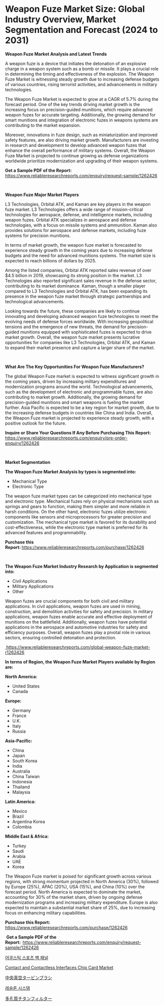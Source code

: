 <p><h1>Weapon Fuze Market Size: Global Industry Overview, Market Segmentation and Forecast (2024 to 2031)</h1></p><p><strong>Weapon Fuze Market Analysis and Latest Trends</strong></p>
<p><p>A weapon fuze is a device that initiates the detonation of an explosive charge in a weapon system such as a bomb or missile. It plays a crucial role in determining the timing and effectiveness of the explosion. The Weapon Fuze Market is witnessing steady growth due to increasing defense budgets of various countries, rising terrorist activities, and advancements in military technologies.</p><p>The Weapon Fuze Market is expected to grow at a CAGR of 5.7% during the forecast period. One of the key trends driving market growth is the increasing focus on precision-guided munitions, which require advanced weapon fuzes for accurate targeting. Additionally, the growing demand for smart munitions and integration of electronic fuzes in weapons systems are contributing to the market expansion.</p><p>Moreover, innovations in fuze design, such as miniaturization and improved safety features, are also driving market growth. Manufacturers are investing in research and development to develop advanced weapon fuzes that enhance the overall performance of military systems. Overall, the Weapon Fuze Market is projected to continue growing as defense organizations worldwide prioritize modernization and upgrading of their weapon systems.</p></p>
<p><strong>Get a Sample PDF of the Report:&nbsp;</strong> <a href="https://www.reliableresearchreports.com/enquiry/request-sample/1262426">https://www.reliableresearchreports.com/enquiry/request-sample/1262426</a></p>
<p>&nbsp;</p>
<p><strong>Weapon Fuze Major Market Players</strong></p>
<p><p>L3 Technologies, Orbital ATK, and Kaman are key players in the weapon fuze market. L3 Technologies offers a wide range of mission-critical technologies for aerospace, defense, and intelligence markets, including weapon fuzes. Orbital ATK specializes in aerospace and defense technologies, with a focus on missile systems and ammunition. Kaman also provides solutions for aerospace and defense markets, including fuze systems for precision munitions.</p><p>In terms of market growth, the weapon fuze market is forecasted to experience steady growth in the coming years due to increasing defense budgets and the need for advanced munitions systems. The market size is expected to reach billions of dollars by 2025.</p><p>Among the listed companies, Orbital ATK reported sales revenue of over $4.5 billion in 2019, showcasing its strong position in the market. L3 Technologies also reported significant sales revenue in the defense sector, contributing to its market dominance. Kaman, though a smaller player compared to L3 Technologies and Orbital ATK, has been expanding its presence in the weapon fuze market through strategic partnerships and technological advancements.</p><p>Looking towards the future, these companies are likely to continue innovating and developing advanced weapon fuze technologies to meet the evolving needs of defense forces worldwide. With increasing geopolitical tensions and the emergence of new threats, the demand for precision-guided munitions equipped with sophisticated fuzes is expected to drive market growth. Overall, the weapon fuze market presents lucrative opportunities for companies like L3 Technologies, Orbital ATK, and Kaman to expand their market presence and capture a larger share of the market.</p></p>
<p>&nbsp;</p>
<p><strong>What Are The Key Opportunities For Weapon Fuze Manufacturers?</strong></p>
<p><p>The global Weapon Fuze market is expected to witness significant growth in the coming years, driven by increasing military expenditures and modernization programs around the world. Technological advancements, such as the development of electronic and programmable fuzes, are also contributing to market growth. Additionally, the growing demand for precision-guided munitions and smart weapons is fueling the market further. Asia Pacific is expected to be a key region for market growth, due to the increasing defense budgets in countries like China and India. Overall, the Weapon Fuze market is projected to experience steady growth, with a positive outlook for the future.</p></p>
<p><strong>Inquire or Share Your Questions If Any Before Purchasing This Report:</strong> <a href="https://www.reliableresearchreports.com/enquiry/pre-order-enquiry/1262426">https://www.reliableresearchreports.com/enquiry/pre-order-enquiry/1262426</a></p>
<p>&nbsp;</p>
<p><strong>Market Segmentation</strong></p>
<p><strong>The Weapon Fuze Market Analysis by types is segmented into:</strong></p>
<p><ul><li>Mechanical Type</li><li>Electronic Type</li></ul></p>
<p><p>The weapon fuze market types can be categorized into mechanical type and electronic type. Mechanical fuzes rely on physical mechanisms such as springs and gears to function, making them simpler and more reliable in harsh conditions. On the other hand, electronic fuzes utilize electronic components like sensors and microprocessors for greater precision and customization. The mechanical type market is favored for its durability and cost-effectiveness, while the electronic type market is preferred for its advanced features and programmability.</p></p>
<p><strong>Purchase this Report:&nbsp;</strong><a href="https://www.reliableresearchreports.com/purchase/1262426">https://www.reliableresearchreports.com/purchase/1262426</a></p>
<p>&nbsp;</p>
<p><strong>The Weapon Fuze Market Industry Research by Application is segmented into:</strong></p>
<p><ul><li>Civil Applications</li><li>Military Applications</li><li>Other</li></ul></p>
<p><p>Weapon fuzes are crucial components for both civil and military applications. In civil applications, weapon fuzes are used in mining, construction, and demolition activities for safety and precision. In military applications, weapon fuzes enable accurate and effective deployment of munitions on the battlefield. Additionally, weapon fuzes have potential applications in the aerospace and automotive industries for safety and efficiency purposes. Overall, weapon fuzes play a pivotal role in various sectors, ensuring controlled detonation and protection.</p></p>
<p><a href="https://www.reliableresearchreports.com/global-weapon-fuze-market-r1262426">&nbsp;https://www.reliableresearchreports.com/global-weapon-fuze-market-r1262426</a></p>
<p><strong>In terms of Region, the Weapon Fuze Market Players available by Region are:</strong></p>
<p>
    <p> <strong> North America: </strong>
        <ul>
            <li>United States</li>
            <li>Canada</li>
        </ul>
        </p> 
    <p> <strong> Europe: </strong>
        <ul>
            <li>Germany</li>
            <li>France</li>
            <li>U.K.</li>
            <li>Italy</li>
            <li>Russia</li>
        </ul>
        </p> 
    <p> <strong> Asia-Pacific: </strong>
        <ul>
            <li>China</li>
            <li>Japan</li>
            <li>South Korea</li>
            <li>India</li>
            <li>Australia</li>
            <li>China Taiwan</li>
            <li>Indonesia</li>
            <li>Thailand</li>
            <li>Malaysia</li>
        </ul>
        </p> 
    <p> <strong> Latin America: </strong>
        <ul>
            <li>Mexico</li>
            <li>Brazil</li>
            <li>Argentina Korea</li>
            <li>Colombia</li>
        </ul>
        </p> 
    <p> <strong> Middle East & Africa: </strong>
        <ul>
            <li>Turkey</li>
            <li>Saudi</li>
            <li>Arabia</li>
            <li>UAE</li>
            <li>Korea</li>
        </ul>
    </p>
    </p>
<p><p>The Weapon Fuze market is poised for significant growth across various regions, with strong momentum projected in North America (30%), followed by Europe (25%), APAC (20%), USA (15%), and China (10%) over the forecast period. North America is expected to dominate the market, accounting for 30% of the market share, driven by ongoing defense modernization programs and increasing military expenditure. Europe is also expected to maintain a substantial market share of 25%, due to increasing focus on enhancing military capabilities.</p></p>
<p><strong>Purchase this Report: </strong><a href="https://www.reliableresearchreports.com/purchase/1262426">https://www.reliableresearchreports.com/purchase/1262426</a></p>
<p>&nbsp;<strong>Get a Sample PDF of the Report:&nbsp;&nbsp;</strong><a href="https://www.reliableresearchreports.com/enquiry/request-sample/1262426">https://www.reliableresearchreports.com/enquiry/request-sample/1262426</a></p>
<p><strong></strong></p>
<p><p><a href="https://github.com/JohnQuil1917/Market-Research-Report-List-1/blob/main/592243689815.md">어쿠스틱 스포츠 벽 패널</a></p><p><a href="https://github.com/MaraKoelpin2023/Market-Research-Report-List-1/blob/main/contact-and-contactless-interfaces-chip-card-market.md">Contact and Contactless Interfaces Chip Card Market</a></p><p><a href="https://github.com/dawson566/Market-Research-Report-List-1/blob/main/722176498357.md">中央真空タービンブラシ</a></p><p><a href="https://github.com/brendon65677/Market-Research-Report-List-1/blob/main/614767189814.md">레슬론 시스템</a></p><p><a href="https://github.com/DeonBoer2023/Market-Research-Report-List-1/blob/main/932661998358.md">多孔質チタンフィルター</a></p></p>
